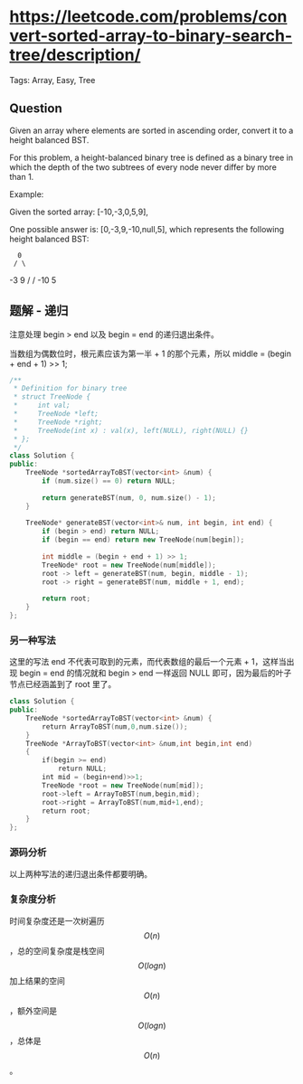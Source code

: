 # https://leetcode.com/problems/convert-sorted-array-to-binary-search-tree/description/

Tags: Array, Easy, Tree

## Question

Given an array where elements are sorted in ascending order, convert it to a height balanced BST.

For this problem, a height-balanced binary tree is defined as a binary tree in which the depth of the two subtrees of every node never differ by more than 1.


Example:

Given the sorted array: [-10,-3,0,5,9],

One possible answer is: [0,-3,9,-10,null,5], which represents the following height balanced BST:

      0
     / \
   -3   9
   /   /
 -10  5

## 题解 - 递归

注意处理 begin > end 以及 begin = end 的递归退出条件。

当数组为偶数位时，根元素应该为第一半 + 1 的那个元素，所以 middle = (begin + end + 1) >> 1;

```cpp
/**
 * Definition for binary tree
 * struct TreeNode {
 *     int val;
 *     TreeNode *left;
 *     TreeNode *right;
 *     TreeNode(int x) : val(x), left(NULL), right(NULL) {}
 * };
 */
class Solution {
public:
    TreeNode *sortedArrayToBST(vector<int> &num) {
        if (num.size() == 0) return NULL;
        
        return generateBST(num, 0, num.size() - 1);
    }
    
    TreeNode* generateBST(vector<int>& num, int begin, int end) {
        if (begin > end) return NULL;
        if (begin == end) return new TreeNode(num[begin]);
        
        int middle = (begin + end + 1) >> 1;
        TreeNode* root = new TreeNode(num[middle]);
        root -> left = generateBST(num, begin, middle - 1);
        root -> right = generateBST(num, middle + 1, end);
        
        return root;
    }
};
```

### 另一种写法

这里的写法 end 不代表可取到的元素，而代表数组的最后一个元素 + 1，这样当出现 begin = end 的情况就和 begin > end 一样返回 NULL 即可，因为最后的叶子节点已经涵盖到了 root 里了。

```cpp
class Solution {
public:
    TreeNode *sortedArrayToBST(vector<int> &num) {
        return ArrayToBST(num,0,num.size());
    }
    TreeNode *ArrayToBST(vector<int> &num,int begin,int end)
    {
        if(begin >= end)
            return NULL;
        int mid = (begin+end)>>1;
        TreeNode *root = new TreeNode(num[mid]);
        root->left = ArrayToBST(num,begin,mid);
        root->right = ArrayToBST(num,mid+1,end);
        return root;
    }
};
```

### 源码分析

以上两种写法的递归退出条件都要明确。

### 复杂度分析

时间复杂度还是一次树遍历$$O(n)$$，总的空间复杂度是栈空间$$O(logn)$$加上结果的空间$$O(n)$$，额外空间是$$O(logn)$$，总体是$$O(n)$$。
